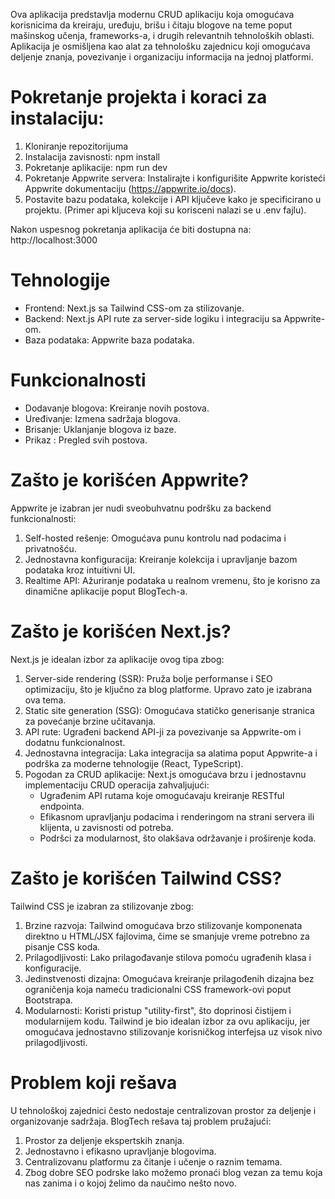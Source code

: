 Ova aplikacija predstavlja modernu CRUD aplikaciju koja omogućava korisnicima da kreiraju, uređuju, brišu i čitaju blogove na teme poput mašinskog učenja, frameworks-a, i drugih relevantnih tehnoloških oblasti. Aplikacija je osmišljena kao alat za tehnološku zajednicu koji omogućava deljenje znanja, povezivanje i organizaciju informacija na jednoj platformi.

# Pokretanje projekta i koraci za instalaciju:

1. Kloniranje repozitorijuma
2. Instalacija zavisnosti: npm install
3. Pokretanje aplikacije: npm run dev
4. Pokretanje Appwrite servera: Instalirajte i konfigurišite Appwrite koristeći Appwrite dokumentaciju (https://appwrite.io/docs).
5. Postavite bazu podataka, kolekcije i API ključeve kako je specificirano u projektu. (Primer api kljuceva koji su korisceni nalazi se u .env fajlu).

Nakon uspesnog pokretanja aplikacija će biti dostupna na: http://localhost:3000

# Tehnologije

- Frontend: Next.js sa Tailwind CSS-om za stilizovanje.
- Backend: Next.js API rute za server-side logiku i integraciju sa Appwrite-om.
- Baza podataka: Appwrite baza podataka.

# Funkcionalnosti

- Dodavanje blogova: Kreiranje novih postova.
- Uređivanje: Izmena sadržaja blogova.
- Brisanje: Uklanjanje blogova iz baze.
- Prikaz : Pregled svih postova.

# Zašto je korišćen Appwrite?

Appwrite je izabran jer nudi sveobuhvatnu podršku za backend funkcionalnosti:

1. Self-hosted rešenje: Omogućava punu kontrolu nad podacima i privatnošću.
2. Jednostavna konfiguracija: Kreiranje kolekcija i upravljanje bazom podataka kroz intuitivni UI.
3. Realtime API: Ažuriranje podataka u realnom vremenu, što je korisno za dinamične aplikacije poput BlogTech-a.

# Zašto je korišćen Next.js?

Next.js je idealan izbor za aplikacije ovog tipa zbog:

1. Server-side rendering (SSR): Pruža bolje performanse i SEO optimizaciju, što je ključno za blog platforme. Upravo zato je izabrana ova tema.
2. Static site generation (SSG): Omogućava statičko generisanje stranica za povećanje brzine učitavanja.
3. API rute: Ugrađeni backend API-ji za povezivanje sa Appwrite-om i dodatnu funkcionalnost.
4. Jednostavna integracija: Laka integracija sa alatima poput Appwrite-a i podrška za moderne tehnologije (React, TypeScript).
5. Pogodan za CRUD aplikacije: Next.js omogućava brzu i jednostavnu implementaciju CRUD operacija zahvaljujući:
   - Ugrađenim API rutama koje omogućavaju kreiranje RESTful endpointa.
   - Efikasnom upravljanju podacima i renderingom na strani servera ili klijenta, u zavisnosti od potreba.
   - Podršci za modularnost, što olakšava održavanje i proširenje koda.

# Zašto je korišćen Tailwind CSS?

Tailwind CSS je izabran za stilizovanje zbog:

1. Brzine razvoja: Tailwind omogućava brzo stilizovanje komponenata direktno u HTML/JSX fajlovima, čime se smanjuje vreme potrebno za pisanje CSS koda.
2. Prilagodljivosti: Lako prilagođavanje stilova pomoću ugrađenih klasa i konfiguracije.
3. Jedinstvenosti dizajna: Omogućava kreiranje prilagođenih dizajna bez ograničenja koja nameću tradicionalni CSS framework-ovi poput Bootstrapa.
4. Modularnosti: Koristi pristup "utility-first", što doprinosi čistijem i modularnijem kodu.
   Tailwind je bio idealan izbor za ovu aplikaciju, jer omogućava jednostavno stilizovanje korisničkog interfejsa uz visok nivo prilagodljivosti.

# Problem koji rešava

U tehnološkoj zajednici često nedostaje centralizovan prostor za deljenje i organizovanje sadržaja. BlogTech rešava taj problem pružajući:

1. Prostor za deljenje ekspertskih znanja.
2. Jednostavno i efikasno upravljanje blogovima.
3. Centralizovanu platformu za čitanje i učenje o raznim temama.
4. Zbog dobre SEO podrske lako možemo pronaći blog vezan za temu koja nas zanima i o kojoj želimo da naučimo nešto novo.
